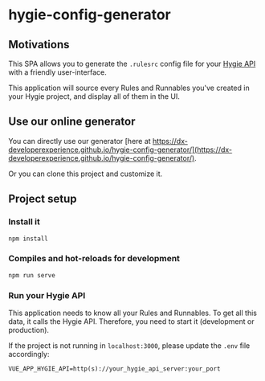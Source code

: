 # hygie-config-generator

## Motivations

This SPA allows you to generate the `.rulesrc` config file for your [Hygie API](https://github.com/DX-DeveloperExperience/hygie) with a friendly user-interface.

This application will source every Rules and Runnables you've created in your Hygie project, and display all of them in the UI.

## Use our online generator

You can directly use our generator [here at https://dx-developerexperience.github.io/hygie-config-generator/](https://dx-developerexperience.github.io/hygie-config-generator/).

Or you can clone this project and customize it.

## Project setup

### Install it

```
npm install
```

### Compiles and hot-reloads for development

```
npm run serve
```

### Run your Hygie API

This application needs to know all your Rules and Runnables. To get all this data, it calls the Hygie API. Therefore, you need to start it (development or production).

If the project is not running in `localhost:3000`, please update the `.env` file accordingly:

```
VUE_APP_HYGIE_API=http(s)://your_hygie_api_server:your_port
```
